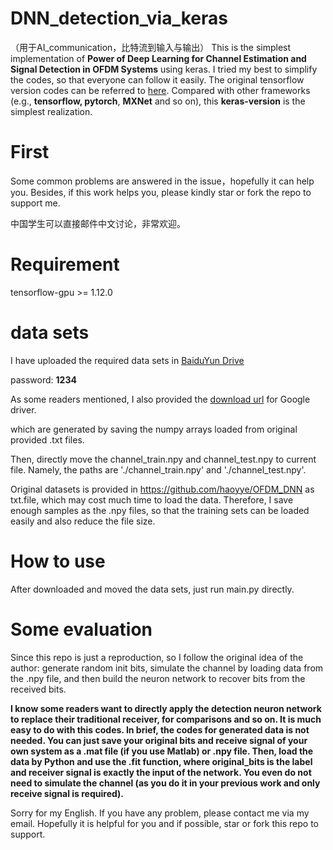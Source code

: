 # DNN_detection_via_keras
（用于AI_communication，比特流到输入与输出）
This is the simplest implementation of **Power of Deep Learning for Channel Estimation and Signal Detection in OFDM Systems** using keras. I tried my best to simplify the codes, so that everyone can follow it easily. The original tensorflow version codes can be referred to [here](https://github.com/haoyye/OFDM_DNN). Compared with other frameworks (e.g., **tensorflow, pytorch**, **MXNet** and so on), this **keras-version** is the simplest realization. 

# First
Some common problems are answered in the issue，hopefully it can help you. Besides, if this work helps you, please kindly star or fork the repo to support me. 

中国学生可以直接邮件中文讨论，非常欢迎。

# Requirement
tensorflow-gpu >= 1.12.0

# data sets
I have uploaded the required data sets in [BaiduYun Drive](https://pan.baidu.com/s/16_hVoPErs4dV3LXtwPU-4w)

password: **1234**

As some readers mentioned, I also provided the [download url](https://drive.google.com/drive/folders/1pwjEzmLZIybk3SWNAwo6hmzmUnd5Sgsf?usp=sharing) for Google driver.

which are generated by saving the numpy arrays loaded from original provided .txt files.

Then, directly move the channel_train.npy and channel_test.npy to current file. Namely, the paths are 
'./channel_train.npy' and './channel_test.npy'.

Original datasets is provided in https://github.com/haoyye/OFDM_DNN as txt.file, which may cost much time to load the data. Therefore, I save enough samples as the .npy files, so that the training sets can be loaded easily and also reduce the file size.

# How to use
After downloaded and moved the data sets, just run main.py directly.

# Some evaluation
Since this repo is just a reproduction, so I follow the original idea of the author: generate random init bits, simulate the channel by loading data from the .npy file, and then build the neuron network to recover bits from the received bits. 

**I know some readers want to directly apply the detection neuron network to replace their traditional receiver, for comparisons and so on. It is much easy to do with this codes. In brief, the codes for generated data is not needed. You can just save your original bits and receive signal of your own system as a .mat file (if you use Matlab) or .npy file. Then, load the data by Python and use the .fit function, where original_bits is the label and receiver signal is exactly the input of the network. You even do not need to simulate the channel (as you do it in your previous work and only receive signal is required).**

Sorry for my English. If you have any problem, please contact me via my email. 
Hopefully it is helpful for you and if possible, star or fork this repo to support. 
